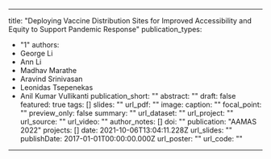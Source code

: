  ---
title: "Deploying Vaccine Distribution Sites for Improved Accessibility and Equity to Support Pandemic Response"
publication_types:
  - "1"
authors:
  - George Li
  - Ann Li
  - Madhav Marathe
  - Aravind Srinivasan
  - Leonidas Tsepenekas
  - Anil Kumar Vullikanti
publication_short: ""
abstract: ""
draft: false
featured: true
tags: []
slides: ""
url_pdf: ""
image:
  caption: ""
  focal_point: ""
  preview_only: false
summary: ""
url_dataset: ""
url_project: ""
url_source: ""
url_video: ""
author_notes: []
doi: ""
publication: "AAMAS 2022"
projects: []
date: 2021-10-06T13:04:11.228Z
url_slides: ""
publishDate: 2017-01-01T00:00:00.000Z
url_poster: ""
url_code: ""
---
